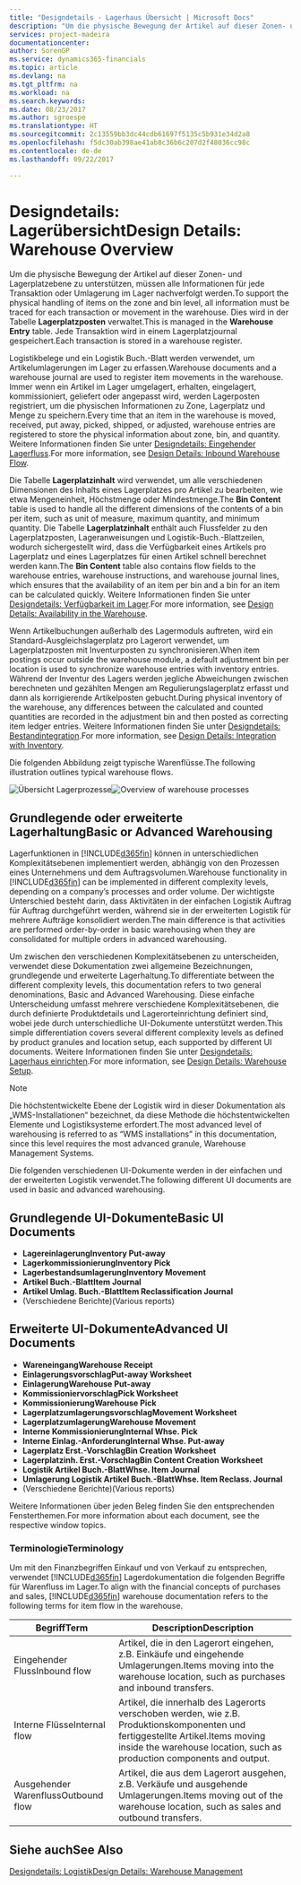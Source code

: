 ```yaml
---
title: "Designdetails - Lagerhaus Übersicht | Microsoft Docs"
description: "Um die physische Bewegung der Artikel auf dieser Zonen- und Lagerplatzebene zu unterstützen, müssen alle Informationen für jede Transaktion oder Umlagerung im Lager nachverfolgt werden. Dies wird in der Tabelle **Lagerplatzposten** verwaltet. Jede Transaktion wird in einem Lagerplatzjournal gespeichert."
services: project-madeira
documentationcenter: 
author: SorenGP
ms.service: dynamics365-financials
ms.topic: article
ms.devlang: na
ms.tgt_pltfrm: na
ms.workload: na
ms.search.keywords: 
ms.date: 08/23/2017
ms.author: sgroespe
ms.translationtype: HT
ms.sourcegitcommit: 2c13559bb3dc44cdb61697f5135c5b931e34d2a8
ms.openlocfilehash: f5dc30ab398ae41ab8c36b6c207d2f48036cc98c
ms.contentlocale: de-de
ms.lasthandoff: 09/22/2017

---
```

# <a name="design-details-warehouse-overview"></a><span data-ttu-id="3592f-105">Designdetails: Lagerübersicht</span><span class="sxs-lookup"><span data-stu-id="3592f-105">Design Details: Warehouse Overview</span></span>
<span data-ttu-id="3592f-106">Um die physische Bewegung der Artikel auf dieser Zonen- und Lagerplatzebene zu unterstützen, müssen alle Informationen für jede Transaktion oder Umlagerung im Lager nachverfolgt werden.</span><span class="sxs-lookup"><span data-stu-id="3592f-106">To support the physical handling of items on the zone and bin level, all information must be traced for each transaction or movement in the warehouse.</span></span> <span data-ttu-id="3592f-107">Dies wird in der Tabelle **Lagerplatzposten** verwaltet.</span><span class="sxs-lookup"><span data-stu-id="3592f-107">This is managed in the **Warehouse Entry** table.</span></span> <span data-ttu-id="3592f-108">Jede Transaktion wird in einem Lagerplatzjournal gespeichert.</span><span class="sxs-lookup"><span data-stu-id="3592f-108">Each transaction is stored in a warehouse register.</span></span>  

<span data-ttu-id="3592f-109">Logistikbelege und ein Logistik Buch.-Blatt werden verwendet, um Artikelumlagerungen im Lager zu erfassen.</span><span class="sxs-lookup"><span data-stu-id="3592f-109">Warehouse documents and a warehouse journal are used to register item movements in the warehouse.</span></span> <span data-ttu-id="3592f-110">Immer wenn ein Artikel im Lager umgelagert, erhalten, eingelagert, kommissioniert, geliefert oder angepasst wird, werden Lagerposten registriert, um die physischen Informationen zu Zone, Lagerplatz und Menge zu speichern.</span><span class="sxs-lookup"><span data-stu-id="3592f-110">Every time that an item in the warehouse is moved, received, put away, picked, shipped, or adjusted, warehouse entries are registered to store the physical information about zone, bin, and quantity.</span></span> <span data-ttu-id="3592f-111">Weitere Informationen finden Sie unter [Designdetails: Eingehender Lagerfluss](design-details-outbound-warehouse-flow.md).</span><span class="sxs-lookup"><span data-stu-id="3592f-111">For more information, see [Design Details: Inbound Warehouse Flow](design-details-outbound-warehouse-flow.md).</span></span>  

<span data-ttu-id="3592f-112">Die Tabelle **Lagerplatzinhalt** wird verwendet, um alle verschiedenen Dimensionen des Inhalts eines Lagerplatzes pro Artikel zu bearbeiten, wie etwa Mengeneinheit, Höchstmenge oder Mindestmenge.</span><span class="sxs-lookup"><span data-stu-id="3592f-112">The **Bin Content** table is used to handle all the different dimensions of the contents of a bin per item, such as unit of measure, maximum quantity, and minimum quantity.</span></span> <span data-ttu-id="3592f-113">Die Tabelle **Lagerplatzinhalt** enthält auch Flussfelder zu den Lagerplatzposten, Lageranweisungen und Logistik-Buch.-Blattzeilen, wodurch sichergestellt wird, dass die Verfügbarkeit eines Artikels pro Lagerplatz und eines Lagerplatzes für einen Artikel schnell berechnet werden kann.</span><span class="sxs-lookup"><span data-stu-id="3592f-113">The **Bin Content** table also contains flow fields to the warehouse entries, warehouse instructions, and warehouse journal lines, which ensures that the availability of an item per bin and a bin for an item can be calculated quickly.</span></span> <span data-ttu-id="3592f-114">Weitere Informationen finden Sie unter [Designdetails: Verfügbarkeit im Lager](design-details-availability-in-the-warehouse.md).</span><span class="sxs-lookup"><span data-stu-id="3592f-114">For more information, see [Design Details: Availability in the Warehouse](design-details-availability-in-the-warehouse.md).</span></span>  

<span data-ttu-id="3592f-115">Wenn Artikelbuchungen außerhalb des Lagermoduls auftreten, wird ein Standard-Ausgleichslagerplatz pro Lagerort verwendet, um Lagerplatzposten mit Inventurposten zu synchronisieren.</span><span class="sxs-lookup"><span data-stu-id="3592f-115">When item postings occur outside the warehouse module, a default adjustment bin per location is used to synchronize warehouse entries with inventory entries.</span></span> <span data-ttu-id="3592f-116">Während der Inventur des Lagers werden jegliche Abweichungen zwischen berechneten und gezählten Mengen am Regulierungslagerplatz erfasst und dann als korrigierende Artikelposten gebucht.</span><span class="sxs-lookup"><span data-stu-id="3592f-116">During physical inventory of the warehouse, any differences between the calculated and counted quantities are recorded in the adjustment bin and then posted as correcting item ledger entries.</span></span> <span data-ttu-id="3592f-117">Weitere Informationen finden Sie unter [Designdetails: Bestandintegration](design-details-integration-with-inventory.md).</span><span class="sxs-lookup"><span data-stu-id="3592f-117">For more information, see [Design Details: Integration with Inventory](design-details-integration-with-inventory.md).</span></span>  

<span data-ttu-id="3592f-118">Die folgenden Abbildung zeigt typische Warenflüsse.</span><span class="sxs-lookup"><span data-stu-id="3592f-118">The following illustration outlines typical warehouse flows.</span></span>  

<span data-ttu-id="3592f-119">![Übersicht Lagerprozesse](media/design_details_warehouse_management_overview.png "design_details_warehouse_management_overview")</span><span class="sxs-lookup"><span data-stu-id="3592f-119">![Overview of warehouse processes](media/design_details_warehouse_management_overview.png "design_details_warehouse_management_overview")</span></span>  

## <a name="basic-or-advanced-warehousing"></a><span data-ttu-id="3592f-120">Grundlegende oder erweiterte Lagerhaltung</span><span class="sxs-lookup"><span data-stu-id="3592f-120">Basic or Advanced Warehousing</span></span>  
<span data-ttu-id="3592f-121">Lagerfunktionen in [!INCLUDE[d365fin](includes/d365fin_md.md)] können in unterschiedlichen Komplexitätsebenen implementiert werden, abhängig von den Prozessen eines Unternehmens und dem Auftragsvolumen.</span><span class="sxs-lookup"><span data-stu-id="3592f-121">Warehouse functionality in [!INCLUDE[d365fin](includes/d365fin_md.md)] can be implemented in different complexity levels, depending on a company’s processes and order volume.</span></span> <span data-ttu-id="3592f-122">Der wichtigste Unterschied besteht darin, dass Aktivitäten in der einfachen Logistik Auftrag für Auftrag durchgeführt werden, während sie in der erweiterten Logistik für mehrere Aufträge konsolidiert werden.</span><span class="sxs-lookup"><span data-stu-id="3592f-122">The main difference is that activities are performed order-by-order in basic warehousing when they are consolidated for multiple orders in advanced warehousing.</span></span>  

 <span data-ttu-id="3592f-123">Um zwischen den verschiedenen Komplexitätsebenen zu unterscheiden, verwendet diese Dokumentation zwei allgemeine Bezeichnungen, grundlegende und erweiterte Lagerhaltung.</span><span class="sxs-lookup"><span data-stu-id="3592f-123">To differentiate between the different complexity levels, this documentation refers to two general denominations, Basic and Advanced Warehousing.</span></span> <span data-ttu-id="3592f-124">Diese einfache Unterscheidung umfasst mehrere verschiedene Komplexitätsebenen, die durch definierte Produktdetails und Lagerorteinrichtung definiert sind, wobei jede durch unterschiedliche UI-Dokumente unterstützt werden.</span><span class="sxs-lookup"><span data-stu-id="3592f-124">This simple differentiation covers several different complexity levels as defined by product granules and location setup, each supported by different UI documents.</span></span> <span data-ttu-id="3592f-125">Weitere Informationen finden Sie unter [Designdetails: Lagerhaus einrichten](design-details-warehouse-setup.md).</span><span class="sxs-lookup"><span data-stu-id="3592f-125">For more information, see [Design Details: Warehouse Setup](design-details-warehouse-setup.md).</span></span>  

> [!NOTE]  
>  <span data-ttu-id="3592f-126">Die höchstentwickelte Ebene der Logistik wird in dieser Dokumentation als „WMS-Installationen“ bezeichnet, da diese Methode die höchstentwickelten Elemente und Logistiksysteme erfordert.</span><span class="sxs-lookup"><span data-stu-id="3592f-126">The most advanced level of warehousing is referred to as “WMS installations” in this documentation, since this level requires the most advanced granule, Warehouse Management Systems.</span></span>  

 <span data-ttu-id="3592f-127">Die folgenden verschiedenen UI-Dokumente werden in der einfachen und der erweiterten Logistik verwendet.</span><span class="sxs-lookup"><span data-stu-id="3592f-127">The following different UI documents are used in basic and advanced warehousing.</span></span>  

## <a name="basic-ui-documents"></a><span data-ttu-id="3592f-128">Grundlegende UI-Dokumente</span><span class="sxs-lookup"><span data-stu-id="3592f-128">Basic UI Documents</span></span>  

-   <span data-ttu-id="3592f-129">**Lagereinlagerung**</span><span class="sxs-lookup"><span data-stu-id="3592f-129">**Inventory Put-away**</span></span>  
-   <span data-ttu-id="3592f-130">**Lagerkommissionierung**</span><span class="sxs-lookup"><span data-stu-id="3592f-130">**Inventory Pick**</span></span>  
-   <span data-ttu-id="3592f-131">**Lagerbestandsumlagerung**</span><span class="sxs-lookup"><span data-stu-id="3592f-131">**Inventory Movement**</span></span>  
-   <span data-ttu-id="3592f-132">**Artikel Buch.-Blatt**</span><span class="sxs-lookup"><span data-stu-id="3592f-132">**Item Journal**</span></span>  
-   <span data-ttu-id="3592f-133">**Artikel Umlag. Buch.-Blatt**</span><span class="sxs-lookup"><span data-stu-id="3592f-133">**Item Reclassification Journal**</span></span>  
-   <span data-ttu-id="3592f-134">(Verschiedene Berichte)</span><span class="sxs-lookup"><span data-stu-id="3592f-134">(Various reports)</span></span>  

## <a name="advanced-ui-documents"></a><span data-ttu-id="3592f-135">Erweiterte UI-Dokumente</span><span class="sxs-lookup"><span data-stu-id="3592f-135">Advanced UI Documents</span></span>  

-   <span data-ttu-id="3592f-136">**Wareneingang**</span><span class="sxs-lookup"><span data-stu-id="3592f-136">**Warehouse Receipt**</span></span>  
-   <span data-ttu-id="3592f-137">**Einlagerungsvorschlag**</span><span class="sxs-lookup"><span data-stu-id="3592f-137">**Put-away Worksheet**</span></span>  
-   <span data-ttu-id="3592f-138">**Einlagerung**</span><span class="sxs-lookup"><span data-stu-id="3592f-138">**Warehouse Put-away**</span></span>  
-   <span data-ttu-id="3592f-139">**Kommissioniervorschlag**</span><span class="sxs-lookup"><span data-stu-id="3592f-139">**Pick Worksheet**</span></span>  
-   <span data-ttu-id="3592f-140">**Kommissionierung**</span><span class="sxs-lookup"><span data-stu-id="3592f-140">**Warehouse Pick**</span></span>  
-   <span data-ttu-id="3592f-141">**Lagerplatzumlagerungsvorschlag**</span><span class="sxs-lookup"><span data-stu-id="3592f-141">**Movement Worksheet**</span></span>  
-   <span data-ttu-id="3592f-142">**Lagerplatzumlagerung**</span><span class="sxs-lookup"><span data-stu-id="3592f-142">**Warehouse Movement**</span></span>  
-   <span data-ttu-id="3592f-143">**Interne Kommissionierung**</span><span class="sxs-lookup"><span data-stu-id="3592f-143">**Internal Whse. Pick**</span></span>  
-   <span data-ttu-id="3592f-144">**Interne Einlag.-Anforderung**</span><span class="sxs-lookup"><span data-stu-id="3592f-144">**Internal Whse. Put-away**</span></span>  
-   <span data-ttu-id="3592f-145">**Lagerplatz Erst.-Vorschlag**</span><span class="sxs-lookup"><span data-stu-id="3592f-145">**Bin Creation Worksheet**</span></span>  
-   <span data-ttu-id="3592f-146">**Lagerplatzinh. Erst.-Vorschlag**</span><span class="sxs-lookup"><span data-stu-id="3592f-146">**Bin Content Creation Worksheet**</span></span>  
-   <span data-ttu-id="3592f-147">**Logistik Artikel Buch.-Blatt**</span><span class="sxs-lookup"><span data-stu-id="3592f-147">**Whse. Item Journal**</span></span>  
-   <span data-ttu-id="3592f-148">**Umlagerung Logistik Artikel Buch.-Blatt**</span><span class="sxs-lookup"><span data-stu-id="3592f-148">**Whse. Item Reclass. Journal**</span></span>  
-   <span data-ttu-id="3592f-149">(Verschiedene Berichte)</span><span class="sxs-lookup"><span data-stu-id="3592f-149">(Various reports)</span></span>  

<span data-ttu-id="3592f-150">Weitere Informationen über jeden Beleg finden Sie den entsprechenden Fensterthemen.</span><span class="sxs-lookup"><span data-stu-id="3592f-150">For more information about each document, see the respective window topics.</span></span>  

### <a name="terminology"></a><span data-ttu-id="3592f-151">Terminologie</span><span class="sxs-lookup"><span data-stu-id="3592f-151">Terminology</span></span>  
<span data-ttu-id="3592f-152">Um mit den Finanzbegriffen Einkauf und von Verkauf zu entsprechen, verwendet [!INCLUDE[d365fin](includes/d365fin_md.md)] Lagerdokumentation die folgenden Begriffe für Warenfluss im Lager.</span><span class="sxs-lookup"><span data-stu-id="3592f-152">To align with the financial concepts of purchases and sales, [!INCLUDE[d365fin](includes/d365fin_md.md)] warehouse documentation refers to the following terms for item flow in the warehouse.</span></span>  

|<span data-ttu-id="3592f-153">Begriff</span><span class="sxs-lookup"><span data-stu-id="3592f-153">Term</span></span>|<span data-ttu-id="3592f-154">Description</span><span class="sxs-lookup"><span data-stu-id="3592f-154">Description</span></span>|  
|----------|---------------------------------------|  
|<span data-ttu-id="3592f-155">Eingehender Fluss</span><span class="sxs-lookup"><span data-stu-id="3592f-155">Inbound flow</span></span>|<span data-ttu-id="3592f-156">Artikel, die in den Lagerort eingehen, z.B. Einkäufe und eingehende Umlagerungen.</span><span class="sxs-lookup"><span data-stu-id="3592f-156">Items moving into the warehouse location, such as purchases and inbound transfers.</span></span>|  
|<span data-ttu-id="3592f-157">Interne Flüsse</span><span class="sxs-lookup"><span data-stu-id="3592f-157">Internal flow</span></span>|<span data-ttu-id="3592f-158">Artikel, die innerhalb des Lagerorts verschoben werden, wie z.B. Produktionskomponenten und fertiggestellte Artikel.</span><span class="sxs-lookup"><span data-stu-id="3592f-158">Items moving inside the warehouse location, such as production components and output.</span></span>|  
|<span data-ttu-id="3592f-159">Ausgehender Warenfluss</span><span class="sxs-lookup"><span data-stu-id="3592f-159">Outbound flow</span></span>|<span data-ttu-id="3592f-160">Artikel, die aus dem Lagerort ausgehen, z.B. Verkäufe und ausgehende Umlagerungen.</span><span class="sxs-lookup"><span data-stu-id="3592f-160">Items moving out of the warehouse location, such as sales and outbound transfers.</span></span>|  

## <a name="see-also"></a><span data-ttu-id="3592f-161">Siehe auch</span><span class="sxs-lookup"><span data-stu-id="3592f-161">See Also</span></span>  
 [<span data-ttu-id="3592f-162">Designdetails: Logistik</span><span class="sxs-lookup"><span data-stu-id="3592f-162">Design Details: Warehouse Management</span></span>](design-details-warehouse-management.md)


